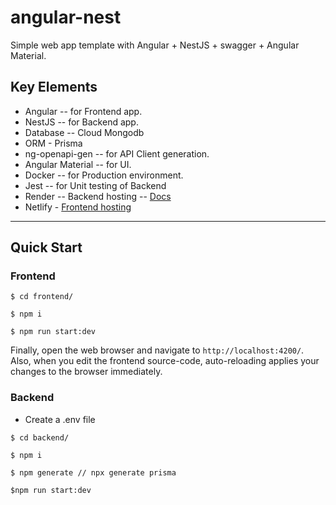 # angular-nest

Simple web app template with Angular + NestJS + swagger + Angular Material.

## Key Elements

- Angular -- for Frontend app.
- NestJS -- for Backend app.
- Database -- Cloud Mongodb
- ORM - Prisma
- ng-openapi-gen -- for API Client generation.
- Angular Material -- for UI.
- Docker -- for Production environment.
- Jest -- for Unit testing of Backend
- Render -- Backend hosting -- [Docs](https://aqite.onrender.com/docs)
- Netlify - [Frontend hosting](https://64ac05fe12e06119fa0bb053--voluble-creponne-a6ac7d.netlify.app/) 


---

## Quick Start

### Frontend
```
$ cd frontend/

$ npm i

$ npm run start:dev
```

Finally, open the web browser and navigate to `http://localhost:4200/`.
Also, when you edit the frontend source-code, auto-reloading applies your changes to the browser immediately.

### Backend
- Create a .env file
```
$ cd backend/

$ npm i

$ npm generate // npx generate prisma

$npm run start:dev
```
